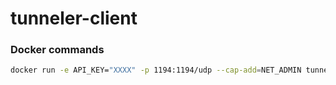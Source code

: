 # tunneler-client

### Docker commands
```sh
docker run -e API_KEY="XXXX" -p 1194:1194/udp --cap-add=NET_ADMIN tunneler/openvpn
```
